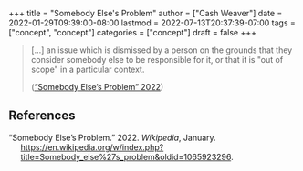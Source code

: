 +++
title = "Somebody Else's Problem"
author = ["Cash Weaver"]
date = 2022-01-29T09:39:00-08:00
lastmod = 2022-07-13T20:37:39-07:00
tags = ["concept", "concept"]
categories = ["concept"]
draft = false
+++

> [...] an issue which is dismissed by a person on the grounds that they consider somebody else to be responsible for it, or that it is "out of scope" in a particular context.
>
> (<a href="#citeproc_bib_item_1">“Somebody Else’s Problem” 2022</a>)

## References

<style>.csl-entry{text-indent: -1.5em; margin-left: 1.5em;}</style><div class="csl-bib-body">
  <div class="csl-entry"><a id="citeproc_bib_item_1"></a>“Somebody Else’s Problem.” 2022. <i>Wikipedia</i>, January. <a href="https://en.wikipedia.org/w/index.php?title=Somebody_else%27s_problem&oldid=1065923296">https://en.wikipedia.org/w/index.php?title=Somebody_else%27s_problem&#38;oldid=1065923296</a>.</div>
</div>
